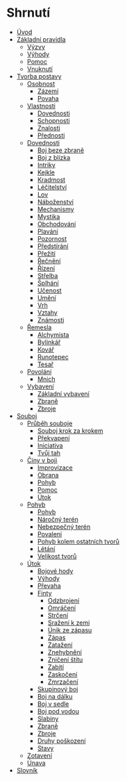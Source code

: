 # Shrnutí

- [Úvod](introduction.md)
- [Základní pravidla](core_rules.md)
  - [Výzvy](core_rules/challenges.md)
  - [Výhody](core_rules/advantages.md)
  - [Pomoc](core_rules/assistance.md)
  - [Vnuknutí](core_rules/inspiration.md)
- [Tvorba postavy](character_creation.md)
  - [Osobnost]()
    - [Zázemí]()
    - [Povaha]()
  - [Vlastnosti](character_creation/attributes.md)
    - [Dovednosti]()
    - [Schopnosti]()
    - [Znalosti]()
    - [Přednosti]()
  - [Dovednosti]()
    - [Boj beze zbraně]()
    - [Boj z blízka]()
    - [Intriky]()
    - [Kejkle]()
    - [Kradmost]()
    - [Léčitelství](character_creation/skills/healing.md)
    - [Lov](character_creation/skills/hunting.md)
    - [Náboženství]()
    - [Mechanismy]()
    - [Mystika]()
    - [Obchodování]()
    - [Plavání]()
    - [Pozornost]()
    - [Předstírání]()
    - [Přežití]()
    - [Řečnění]()
    - [Řízení]()
    - [Střelba]()
    - [Šplhání]()
    - [Učenost]()
    - [Umění]()
    - [Vrh]()
    - [Vztahy]()
    - [Známosti]()
  - [Řemesla]()
    - [Alchymista]()
    - [Bylinkář]()
    - [Kovář]()
    - [Runotepec]()
    - [Tesař]()
  - [Povolání]()
    - [Mnich]()
  - [Vybavení]()
    - [Základní vybavení]()
    - [Zbraně]()
    - [Zbroje]()
- [Souboj](combat.md)
  - [Průběh souboje](combat/order.md)
    - [Souboj krok za krokem](combat/order/summary.md)
    - [Překvapení](combat/order/surprise.md)
    - [Iniciativa](combat/order/initiative.md)
    - [Tvůj tah](combat/order/your_turn.md)
  - [Činy v boji](combat/actions.md)
    - [Improvizace]()
    - [Obrana](combat/actions/defense.md)
    - [Pohyb]()
    - [Pomoc]()
    - [Útok](combat/actions/attack.md)
  - [Pohyb](combat/movement.md)
    - [Pohyb]()
    - [Náročný terén](combat/movement/difficult_terrain.md)
    - [Nebezpečný terén](combat/movement/dangerous_terrain.md)
    - [Povalení]()
    - [Pohyb kolem ostatních tvorů]()
    - [Létání]()
    - [Velikost tvorů]()
  - [Útok]()
    - [Bojové hody](combat/combat_rolls.md)
    - [Výhody](combat/advantages.md)
    - [Převaha](combat/dominance.md)
    - [Finty](combat/tricks.md)
      - [Odzbrojení](combat/tricks/disarm.md)
      - [Omráčení]()
      - [Strčení]()
      - [Sražení k zemi]()
      - [Únik ze zápasu]()
      - [Zápas]()
      - [Zatažení]()
      - [Znehybnění]()
      - [Zničení štítu]()
      - [Zabití]()
      - [Zaskočení]()
      - [Zmrzačení]()
    - [Skupinový boj](combat/fighting_groups.md)
    - [Boj na dálku](combat/ranged.md)
    - [Boj v sedle]()
    - [Boj pod vodou]()
    - [Slabiny](combat/weaknesses.md)
    - [Zbraně]()
    - [Zbroje](combat/armor.md)
    - [Druhy poškození](combat/damage_types.md)
    - [Stavy]()
  - [Zotavení]()
  - [Únava]()
- [Slovník](dictionary.md)
